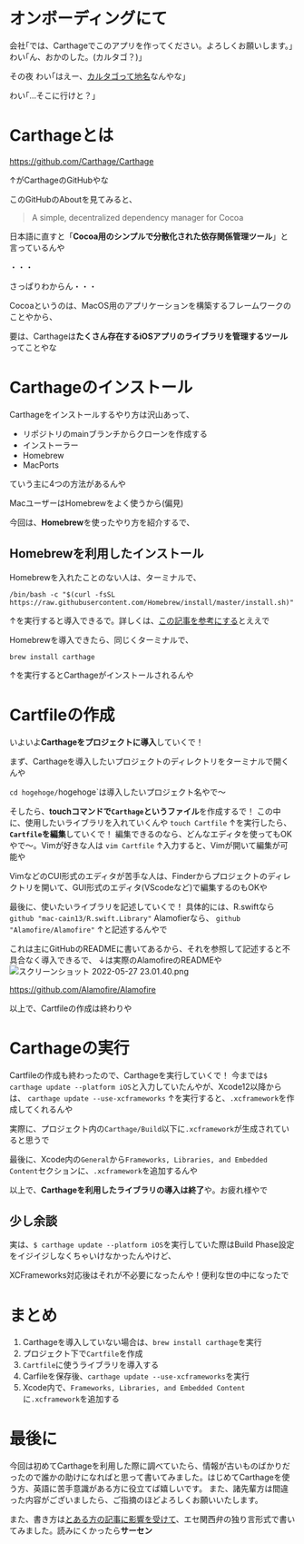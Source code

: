 <!--
title:   独り言で解説するCarthageの導入方法
tags:    Carthage,Swift5,iOS
id:      4904f67c58d93c677667
private: false
-->
# オンボーディングにて
会社｢では、Carthageでこのアプリを作ってください。よろしくお願いします。｣
わい｢ん、おかのした。(カルタゴ？)｣

その夜
わい｢はえー、[カルタゴって地名](https://wikitravel.org/ja/カルタゴ_(チュニジア))なんやな｣

わい｢…そこに行けと？｣

# Carthageとは
https://github.com/Carthage/Carthage

↑がCarthageのGitHubやな

このGitHubのAboutを見てみると、

>A simple, decentralized dependency manager for Cocoa

日本語に直すと「**Cocoa用のシンプルで分散化された依存関係管理ツール**」と言っているんや

・・・

さっぱりわからん・・・

Cocoaというのは、MacOS用のアプリケーションを構築するフレームワークのことやから、

要は、Carthageは**たくさん存在するiOSアプリのライブラリを管理するツール**ってことやな

# Carthageのインストール
Carthageをインストールするやり方は沢山あって、

- リポジトリのmainブランチからクローンを作成する
- インストーラー
- Homebrew
- MacPorts

ていう主に4つの方法があるんや

MacユーザーはHomebrewをよく使うから(偏見)

今回は、**Homebrew**を使ったやり方を紹介するで、

## Homebrewを利用したインストール
Homebrewを入れたことのない人は、ターミナルで、

```
/bin/bash -c "$(curl -fsSL https://raw.githubusercontent.com/Homebrew/install/master/install.sh)"
```

↑を実行すると導入できるで。詳しくは、[この記事を参考にする](https://qiita.com/zaburo/items/29fe23c1ceb6056109fd)とええで

Homebrewを導入できたら、同じくターミナルで、

```
brew install carthage
```

↑を実行するとCarthageがインストールされるんや

# Cartfileの作成
いよいよ**Carthageをプロジェクトに導入**していくで！

まず、Carthageを導入したいプロジェクトのディレクトリをターミナルで開くんや

`
cd hogehoge/
`hogehoge`は導入したいプロジェクト名やで〜

そしたら、**touchコマンドで`Carthage`というファイル**を作成するで！
この中に、使用したいライブラリを入れていくんや
`
touch Cartfile
`
↑を実行したら、**`Cartfile`を編集**していくで！
編集できるのなら、どんなエディタを使ってもOKやで〜。Vimが好きな人は
`
vim Cartfile
`
↑入力すると、Vimが開いて編集が可能や

VimなどのCUI形式のエディタが苦手な人は、Finderからプロジェクトのディレクトリを開いて、GUI形式のエディタ(VScodeなど)で編集するのもOKや

最後に、使いたいライブラリを記述していくで！
具体的には、R.swiftなら
`
github "mac-cain13/R.swift.Library"
`
Alamofierなら、
`
github "Alamofire/Alamofire"
`
↑と記述するんやで

これは主にGitHubのREADMEに書いてあるから、それを参照して記述すると不具合なく導入できるで、
↓は実際のAlamofireのREADMEや
![スクリーンショット 2022-05-27 23.01.40.png](https://qiita-image-store.s3.ap-northeast-1.amazonaws.com/0/707293/06687da9-e15b-5e11-40e6-1067b178d5b8.png)

https://github.com/Alamofire/Alamofire

以上で、Cartfileの作成は終わりや

# Carthageの実行
Cartfileの作成も終わったので、Carthageを実行していくで！
今までは`$ carthage update --platform iOS`と入力していたんやが、Xcode12以降からは、
`
carthage update --use-xcframeworks
`
↑を実行すると、`.xcframework`を作成してくれるんや

実際に、プロジェクト内の`Carthage/Build`以下に`.xcframework`が生成されていると思うで

最後に、Xcode内の`General`から`Frameworks, Libraries, and Embedded Content`セクションに、`.xcframework`を追加するんや

以上で、**Carthageを利用したライブラリの導入は終了**や。お疲れ様やで

## 少し余談

実は、`$ carthage update --platform iOS`を実行していた際はBuild Phase設定をイジイジしなくちゃいけなかったんやけど、

XCFrameworks対応後はそれが不必要になったんや！便利な世の中になったで

# まとめ
1. Carthageを導入していない場合は、`brew install carthage`を実行
1. プロジェクト下で`Cartfile`を作成
1. `Cartfile`に使うライブラリを導入する
1. Carfileを保存後、`carthage update --use-xcframeworks`を実行
1. Xcode内で、`Frameworks, Libraries, and Embedded Content`に`.xcframework`を追加する

# 最後に
今回は初めてCarthageを利用した際に調べていたら、情報が古いものばかりだったので誰かの助けになればと思って書いてみました。はじめてCarthageを使う方、英語に苦手意識がある方に役立てば嬉しいです。
また、諸先輩方は間違った内容がございましたら、ご指摘のほどよろしくお願いいたします。

また、書き方は[とある方の記事に影響を受けて](https://qiita.com/Yametaro)、エセ関西弁の独り言形式で書いてみました。読みにくかったら**サーセン**